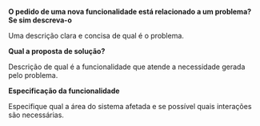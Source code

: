 
**O pedido de uma nova funcionalidade está relacionado a um problema? Se sim descreva-o**  

Uma descrição clara e concisa de qual é o problema.

**Qual a proposta de solução?**  

Descrição de qual é a funcionalidade que atende a necessidade gerada pelo problema.

**Especificação da funcionalidade**  

Especifique qual a área do sistema afetada e se possível quais interações são necessárias.
